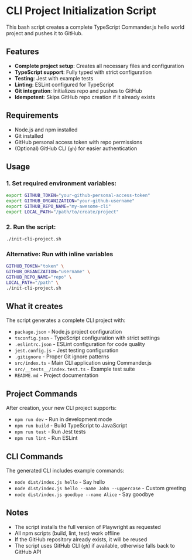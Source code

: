 # CLI Project Initialization Script

This bash script creates a complete TypeScript Commander.js hello world project and pushes it to GitHub.

## Features

- **Complete project setup**: Creates all necessary files and configuration
- **TypeScript support**: Fully typed with strict configuration
- **Testing**: Jest with example tests
- **Linting**: ESLint configured for TypeScript
- **Git integration**: Initializes repo and pushes to GitHub
- **Idempotent**: Skips GitHub repo creation if it already exists

## Requirements

- Node.js and npm installed
- Git installed
- GitHub personal access token with repo permissions
- (Optional) GitHub CLI (`gh`) for easier authentication

## Usage

### 1. Set required environment variables:

```bash
export GITHUB_TOKEN="your-github-personal-access-token"
export GITHUB_ORGANIZATION="your-github-username"
export GITHUB_REPO_NAME="my-awesome-cli"
export LOCAL_PATH="/path/to/create/project"
```

### 2. Run the script:

```bash
./init-cli-project.sh
```

### Alternative: Run with inline variables

```bash
GITHUB_TOKEN="token" \
GITHUB_ORGANIZATION="username" \
GITHUB_REPO_NAME="repo" \
LOCAL_PATH="/path" \
./init-cli-project.sh
```

## What it creates

The script generates a complete CLI project with:

- `package.json` - Node.js project configuration
- `tsconfig.json` - TypeScript configuration with strict settings
- `.eslintrc.json` - ESLint configuration for code quality
- `jest.config.js` - Jest testing configuration
- `.gitignore` - Proper Git ignore patterns
- `src/index.ts` - Main CLI application using Commander.js
- `src/__tests__/index.test.ts` - Example test suite
- `README.md` - Project documentation

## Project Commands

After creation, your new CLI project supports:

- `npm run dev` - Run in development mode
- `npm run build` - Build TypeScript to JavaScript
- `npm run test` - Run Jest tests
- `npm run lint` - Run ESLint

## CLI Commands

The generated CLI includes example commands:

- `node dist/index.js hello` - Say hello
- `node dist/index.js hello --name John --uppercase` - Custom greeting
- `node dist/index.js goodbye --name Alice` - Say goodbye

## Notes

- The script installs the full version of Playwright as requested
- All npm scripts (build, lint, test) work offline
- If the GitHub repository already exists, it will be reused
- The script uses GitHub CLI (`gh`) if available, otherwise falls back to GitHub API
